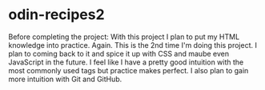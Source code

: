 # odin-recipes2

Before completing the project:
With this project I plan to put my HTML knowledge into practice. Again. This is the 2nd time I'm doing this project. I plan to coming back to it and spice it up with CSS and maube even JavaScript in the future. I feel like I have a pretty good intuition with the most commonly used tags but practice makes perfect. I also plan to gain more intuition with Git and GitHub.

